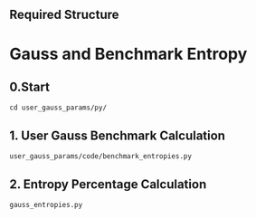 
## Required Structure





# Gauss and Benchmark Entropy

## 0.Start 
```python3
cd user_gauss_params/py/
```

## 1. User Gauss Benchmark Calculation

```python3
user_gauss_params/code/benchmark_entropies.py
```

## 2. Entropy Percentage Calculation

```python3
gauss_entropies.py
```

